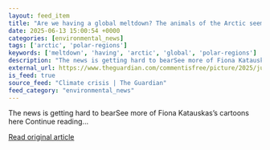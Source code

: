 ```yaml
---
layout: feed_item
title: "Are we having a global meltdown? The animals of the Arctic seem to think so | Fiona Katauskas"
date: 2025-06-13 15:00:54 +0000
categories: [environmental_news]
tags: ['arctic', 'polar-regions']
keywords: ['meltdown', 'having', 'arctic', 'global', 'polar-regions']
description: "The news is getting hard to bearSee more of Fiona Katauskas’s cartoons here Continue reading"
external_url: https://www.theguardian.com/commentisfree/picture/2025/jun/14/are-we-having-a-global-meltdown-the-animals-of-the-arctic-seem-to-think-so
is_feed: true
source_feed: "Climate crisis | The Guardian"
feed_category: "environmental_news"
---
```


The news is getting hard to bearSee more of Fiona Katauskas’s cartoons here Continue reading...

[Read original article](https://www.theguardian.com/commentisfree/picture/2025/jun/14/are-we-having-a-global-meltdown-the-animals-of-the-arctic-seem-to-think-so)
